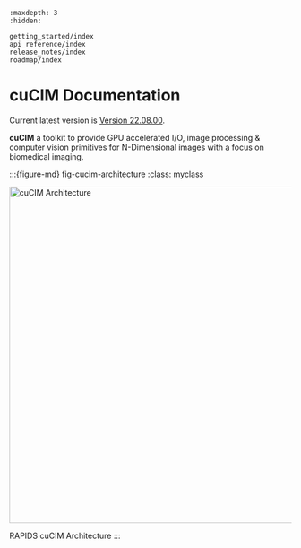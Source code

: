 <!-- ```{eval-rst}
:notoc:

``` -->

```{toctree}
:maxdepth: 3
:hidden:

getting_started/index
api_reference/index
release_notes/index
roadmap/index
```
<!-- user_guide/index
development/index -->


# cuCIM Documentation

Current latest version is [Version 22.08.00](release_notes/v22.08.00.md).

**cuCIM** a toolkit to provide GPU accelerated I/O, image  processing & computer vision primitives for N-Dimensional images with a focus on biomedical imaging.

:::{figure-md} fig-cucim-architecture
:class: myclass

<img src="_static/images/RAPIDS_cuCIM.png" alt="cuCIM Architecture" class="bg-primary mb-1" width="600px">

RAPIDS cuCIM Architecture
:::

<!-- .. raw:: html
   <div> </div> -->

<!-- ```{toctree}
:maxdepth: 3
:hidden:


reference/index.md

``` -->

<!--
```{include} readme.md
```

## Site contents

```{toctree}
:maxdepth: 2
:caption: Main docs

jupyter.md
installation.md
usage.md
changelog.md
Github repository <https://github.com/rapidsai/cucim>
```

## Reference pages

```{toctree}
:caption: Reference items
:maxdepth: 2

reference/index.md
```

## Development

```{toctree}
:caption: Development
:maxdepth: 1

contributing.md
authors.md
```

## Indices and tables

* {ref}`genindex`
* {ref}`modindex`
* {ref}`search`
 -->
